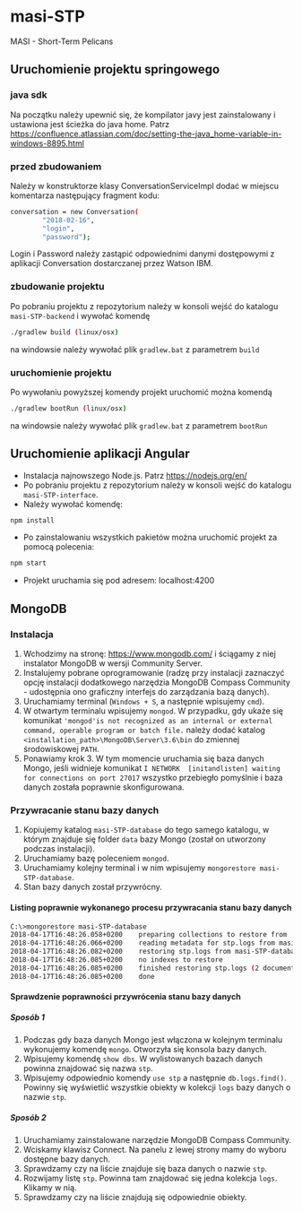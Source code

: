 # masi-STP
MASI - Short-Term Pelicans

## Uruchomienie projektu springowego
### java sdk
Na początku należy upewnić się, że kompilator javy jest zainstalowany i ustawiona jest ścieżka do java home. Patrz
https://confluence.atlassian.com/doc/setting-the-java_home-variable-in-windows-8895.html

### przed zbudowaniem
Należy w konstruktorze klasy ConversationServiceImpl dodać w miejscu komentarza następujący fragment kodu:
```bash
conversation = new Conversation(
        "2018-02-16",
        "login",
        "password");
```
Login i Password należy zastąpić odpowiednimi danymi dostępowymi z aplikacji Conversation dostarczanej przez Watson IBM.

### zbudowanie projektu
Po pobraniu projektu z repozytorium należy w konsoli wejść do katalogu `masi-STP-backend` i wywołać komendę
```bash
./gradlew build (linux/osx)
```
na windowsie należy wywołać plik `gradlew.bat` z parametrem `build`
### uruchomienie projektu
Po wywołaniu powyższej komendy projekt uruchomić można komendą
```bash
./gradlew bootRun (linux/osx)
```
na windowsie należy wywołać plik `gradlew.bat` z parametrem `bootRun`

## Uruchomienie aplikacji Angular
* Instalacja najnowszego Node.js. Patrz https://nodejs.org/en/
* Po pobraniu projektu z repozytorium należy w konsoli wejść do katalogu `masi-STP-interface`.
* Należy wywołać komendę:
```bash
npm install
```
* Po zainstalowaniu wszystkich pakietów można uruchomić projekt za pomocą polecenia:
```bash
npm start
```
* Projekt uruchamia się pod adresem: localhost:4200

## MongoDB
### Instalacja
 1. Wchodzimy na stronę: https://www.mongodb.com/ i ściągamy z niej instalator MongoDB w wersji Community Server.
 2. Instalujemy pobrane oprogramowanie (radzę przy instalacji zaznaczyć opcję instalacji dodatkowego narzędzia MongoDB Compass Community - udostępnia ono graficzny interfejs do zarządzania bazą danych).
 3. Uruchamiamy terminal (`Windows + S`, a następnie wpisujemy `cmd`).
 4. W otwartym terminalu wpisujemy `mongod`. W przypadku, gdy ukaże się komunikat `'mongod'is not recognized as an internal or external command, operable program or batch file.` należy dodać katalog `<installation_path>\MongoDB\Server\3.6\bin` do zmiennej środowiskowej `PATH`.
 5. Ponawiamy krok 3. W tym momencie uruchamia się baza danych Mongo, jeśli widnieje komunikat `I NETWORK  [initandlisten] waiting for connections on port 27017` wszystko przebiegło pomyślnie i baza danych została poprawnie skonfigurowana.

### Przywracanie stanu bazy danych
 1. Kopiujemy katalog `masi-STP-database` do tego samego katalogu, w którym znajduje się folder `data` bazy Mongo (został on utworzony podczas instalacji).
 2. Uruchamiamy bazę poleceniem `mongod`.
 3. Uruchamiamy kolejny terminal i w nim wpisujemy `mongorestore masi-STP-database`.
 4. Stan bazy danych został przywrócny.

#### Listing poprawnie wykonanego procesu przywracania stanu bazy danych
```bash
C:\>mongorestore masi-STP-database
2018-04-17T16:48:26.058+0200    preparing collections to restore from
2018-04-17T16:48:26.066+0200    reading metadata for stp.logs from masi-STP-database\stp\logs.metadata.json
2018-04-17T16:48:26.082+0200    restoring stp.logs from masi-STP-database\stp\logs.bson
2018-04-17T16:48:26.085+0200    no indexes to restore
2018-04-17T16:48:26.085+0200    finished restoring stp.logs (2 documents)
2018-04-17T16:48:26.085+0200    done
```

#### Sprawdzenie poprawności przywrócenia stanu bazy danych
##### Sposób 1
 1. Podczas gdy baza danych Mongo jest włączona w kolejnym terminalu wykonujemy komendę `mongo`. Otworzyła się konsola bazy danych.
 2. Wpisujemy komendę `show dbs`. W wylistowanych bazach danych powinna znajdować się nazwa `stp`.
 3. Wpisujemy odpowiednio komendy `use stp` a następnie `db.logs.find()`. Powinny się wyświetlić wszystkie obiekty w kolekcji `logs` bazy danych o nazwie `stp`.

##### Sposób 2
 1. Uruchamiamy zainstalowane narzędzie MongoDB Compass Community.
 2. Wciskamy klawisz Connect. Na panelu z lewej strony mamy do wyboru dostępne bazy danych.
 3. Sprawdzamy czy na liście znajduje się baza danych o nazwie `stp`.
 4. Rozwijamy listę `stp`. Powinna tam znajdować się jedna kolekcja `logs`. Klikamy w nią.
 5. Sprawdzamy czy na liście znajdują się odpowiednie obiekty.

